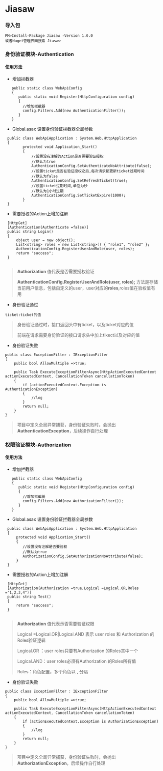# Jiasaw

### 导入包

```
PM>Install-Package Jiasaw -Version 1.0.0
或者Nuget管理界面搜索 Jiasaw
```



### 身份验证模块-Authentication

#### 使用方法

- 增加拦截器

```
   public static class WebApiConfig
   {
      public static void Register(HttpConfiguration config)
      {
        //增加拦截器
        config.Filters.Add(new AuthenticationFilter());            
      }
   }
```

- Global.asax 设置身份验证拦截器全局参数

```
 public class WebApiApplication : System.Web.HttpApplication
 {
        protected void Application_Start()
        {
            //设置没有注解的Action是否需要验证授权
            //默认为true
            AuthenticationConfig.SetAuthenticateNoAttribute(false);
            //设置ticket是否在验证授权之后,每次请求都更新ticket过期时间
            //默认为false
            AuthenticationConfig.SetRefreshTicket(true);
            //设置ticket过期时间,单位为秒
            //默认为1小时过期
            AuthenticationConfig.SetTicketExpire(1000);
        }
 }
```

- 需要授权的Action上增加注解

```
 [HttpGet]
 [Authentication(Authenticate =false)]
 public string Login()
 {
     object user = new object();
     List<string> roles = new List<string>() { "role1", "role2" };
     AuthenticationConfig.RegisterUserAndRole(user, roles);
     return "success";
 }
 
```

> **Authorization** 值代表是否需要授权验证
>
> **AuthenticationConfig.RegisterUserAndRole(user, roles);** 方法是存储当前用户信息，包括自定义的user，user对应的**roles**,roles值在验权值有用

- 身份验证通过

```
ticket:ticket的值
```

> 身份验证通过时，接口返回头中有ticket，以及ticket对应的值
>
> 前端在请求需要身份验证的接口请求头中加上tikect以及对应的值

- 身份验证失败

```
public class ExceptionFilter : IExceptionFilter
{
    public bool AllowMultiple =>true;

    public Task ExecuteExceptionFilterAsync(HttpActionExecutedContext actionExecutedContext, CancellationToken cancellationToken)
    {
        if (actionExecutedContext.Exception is AuthenticationException)
        {
        	//log 
        }
    	return null;
    }
}
```

> 项目中定义全局异常捕获，身份验证失败时，会抛出**AuthenticationException**，后续操作自行处理

### 权限验证模块-Authorization

#### 使用方法

- 增加拦截器

```
   public static class WebApiConfig
   {
      public static void Register(HttpConfiguration config)
      {
        //增加拦截器
        config.Filters.Add(new AuthorizationFilter());            
      }
   }
```

- Global.asax 设置身份验证拦截器全局参数

```
 public class WebApiApplication : System.Web.HttpApplication
 {
     protected void Application_Start()
     {
        //设置没有注解是否要验权
        //默认为true
     	AuthorizationConfig.SetAuthorizationNoAttribute(false);
     }
 }
```

- 需要授权的Action上增加注解

```
 [HttpGet]
 [Authorization(Authorization =true,Logical =Logical.OR,Roles ="1,2,3,4")]
 public string Test()
 {     
     return "success";
 }
 
```

> **Authorization** 值代表示否需要验证权限
>
> Logical =Logical.OR|Logical.AND 表示 user roles 和 Authorization 的Roles验证逻辑
>
> Logical.OR ：user roles只要有Authorization 的Roles其中一个
>
> Logical.AND：user roles必须有Authorization 的Roles所有值
>
> Roles：角色配置，多个角色以  **,** 分隔

- 身份验证失败

```
public class ExceptionFilter : IExceptionFilter
{
    public bool AllowMultiple =>true;

    public Task ExecuteExceptionFilterAsync(HttpActionExecutedContext actionExecutedContext, CancellationToken cancellationToken)
    {
        if (actionExecutedContext.Exception is AuthorizationException)
        {
        	//log 
        }
    	return null;
    }
}
```

> 项目中定义全局异常捕获，身份验证失败时，会抛出**AuthorizationException**，后续操作自行处理